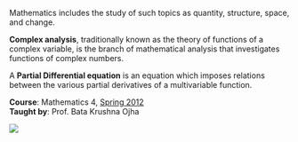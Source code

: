 Mathematics includes the study of such topics as quantity, structure, space,
and change.

**Complex analysis**, traditionally known as the theory of functions of a
complex variable, is the branch of mathematical analysis that investigates
functions of complex numbers.

A **Partial Differential equation** is an equation which imposes relations
between the various partial derivatives of a multivariable function.

**Course**: Mathematics 4, [Spring 2012]<br>
**Taught by**: Prof. Bata Krushna Ojha

![](https://ga-beacon.deno.dev/G-ERJXRWVLBT:BGFjXiiDQ5-gqJoAeoZGqg/github.com/nitrece/mathematics-4)

[Spring 2012]: https://github.com/nitrece/semester-4
